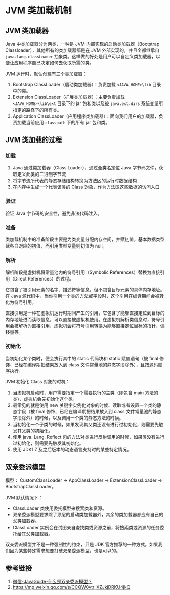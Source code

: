 # JVM 类加载机制


## JVM 类加载器

Java 中类加载器分为两类，一种是 JVM 内部实现的启动类加载器（Bootstrap Classloader），其他所有的类加载器都是在 JVM 外部实现的，并且全都继承自 `java.lang.classLoader` 抽象类。这样做的好处是用户可以自定义类加载器，以便让应用程序自己决定如何去获取所需的类。


JVM 运行时，默认创建有三个类加载器：
1. Bootstrap ClassLoader（启动类加载器）：负责加载 `<JAVA_HOME>\lib` 目录中的类。
2. Extension ClassLoader（扩展类加载器）：主要负责加载 `<JAVA_HOME>\lib\ext` 目录下的 jar 包和类以及被 `java.ext.dirs` 系统变量所指定的路径下的所有类。
3. Application ClassLoader（应用程序类加载器）：面向我们用户的加载器，负责加载当前应用 `classpath` 下的所有 jar 包和类。


## JVM 类加载的过程


### 加载

1. Java 通过类加载器（Class Loader），通过全类名定位 Java 字节码文件，获取定义此类的二进制字节流
2. 将字节流所代表的静态存储结构转换为方法区的运行时数据结构
3. 在内存中生成一个代表该类的 Class 对象，作为方法区这些数据的访问入口

### 验证

验证 Java 字节码的安全性，避免非法代码注入。

### 准备

类加载机制中的准备阶段主要是为类变量分配内存空间，并赋初值，基本数据类型赋各自对应的初值，而引用类型变量则初值为 null。

### 解析

解析阶段是虚拟机将常量池内的符号引用（Symbolic References）替换为直接引用（Direct References）的过程。

它包含了被引用元素的名字、描述符等信息，但不包含目标元素的具体内存地址。在 Java 源代码中，当你引用一个类的方法或字段时，这个引用在编译期间会被转化为符号引用。

直接引用是一种在虚拟机运行时期间产生的引用，它包含了能够直接定位到目标的内存地址进而读取信息，可以直接被虚拟机使用。在虚拟机解析类信息时，符号引用会被解析为直接引用，虚拟机会将符号引用转换为能够直接定位目标的指针、偏移量等。


### 初始化

当初始化某个类时，便会执行其中的 static 代码块和 static 赋值语句（被 final 修饰、已经在编译期把结果放入到 class 文件常量池的静态字段除外），且按源码顺序执行。

JVM 初始化 Class 对象的时机：
1. 当虚拟机启动时，用户需要指定一个需要执行的主类（即包含 main 方法的类），虚拟机会先初始化这个类。
2. 最常见的就是使用 new 关键字实例化对象的时候、读取或者设置一个类的静态字段（被 final 修饰、已经在编译期把结果放入到 class 文件常量池的静态字段除外）的时候，以及调用一个类的静态方法的时候。
3. 当初始化一个子类的时候，如果发现其父类还没有进行过初始化，则需要先触发其父类的初始化。
4. 使用 java. Lang. Reflect 包的方法对类进行反射调用的时候，如果类没有进行过初始化，则需要先触发其初始化。
5. 使用 JDK1.7 及之后版本的动态语言支持时的某些特定情况。


## 双亲委派模型

模型：
CustomClassLoader -> AppClassLoader -> ExtensionClassLoader -> BootstrapClassLoader。

JVM 默认情况下：
- ClassLoader 类使用委托模型来搜索类和资源。
- 双亲委派模型要求除了顶层的启动类加载器外，其余的类加载器都应有自己的父类加载器。
- ClassLoader 实例会在试图亲自查找类或资源之前，将搜索类或资源的任务委托给其父类加载器。

双亲委派模型并不是一种强制性的约束，只是 JDK 官方推荐的一种方式。如果我们因为某些特殊需求想要打破双亲委派模型，也是可以的。


## 参考链接
1. [微信-JavaGuide-什么是双亲委派模型？](https://mp.weixin.qq.com/s/CCQW0vtr_XZJkjDRKU4jkQ)
2. https://mp.weixin.qq.com/s/CCQW0vtr_XZJkjDRKU4jkQ